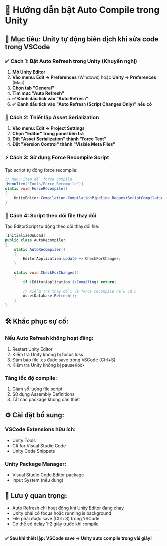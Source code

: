 # 🔄 Hướng dẫn bật Auto Compile trong Unity

## 🎯 Mục tiêu: Unity tự động biên dịch khi sửa code trong VSCode

### ✅ **Cách 1: Bật Auto Refresh trong Unity (Khuyến nghị)**

1. **Mở Unity Editor**
2. **Vào menu: Edit → Preferences** (Windows) hoặc **Unity → Preferences** (Mac)
3. **Chọn tab "General"**
4. **Tìm mục "Auto Refresh"**
5. **✅ Đánh dấu tick vào "Auto Refresh"**
6. **✅ Đánh dấu tick vào "Auto Refresh (Script Changes Only)" nếu có**

### 🔧 **Cách 2: Thiết lập Asset Serialization**

1. **Vào menu: Edit → Project Settings**
2. **Chọn "Editor" trong panel bên trái**
3. **Đặt "Asset Serialization" thành "Force Text"**
4. **Đặt "Version Control" thành "Visible Meta Files"**

### ⚡ **Cách 3: Sử dụng Force Recompile Script**

Tạo script tự động force recompile:
```csharp
// Menu item để force compile
[MenuItem("Tools/Force Recompile")]
static void ForceRecompile()
{
    UnityEditor.Compilation.CompilationPipeline.RequestScriptCompilation();
}
```

### 🚀 **Cách 4: Script theo dõi file thay đổi**

Tạo EditorScript tự động theo dõi thay đổi file:
```csharp
[InitializeOnLoad]
public class AutoRecompiler
{
    static AutoRecompiler()
    {
        EditorApplication.update += CheckForChanges;
    }
    
    static void CheckForChanges()
    {
        if (EditorApplication.isCompiling) return;
        
        // Kiểm tra thay đổi và force recompile nếu cần
        AssetDatabase.Refresh();
    }
}
```

## 🛠️ **Khắc phục sự cố:**

### Nếu Auto Refresh không hoạt động:
1. Restart Unity Editor
2. Kiểm tra Unity không bị focus loss
3. Đảm bảo file .cs được save trong VSCode (Ctrl+S)
4. Kiểm tra Unity không bị pause/lock

### Tăng tốc độ compile:
1. Giảm số lượng file script
2. Sử dụng Assembly Definitions
3. Tắt các package không cần thiết

## ⚙️ **Cài đặt bổ sung:**

### VSCode Extensions hữu ích:
- Unity Tools
- C# for Visual Studio Code
- Unity Code Snippets

### Unity Package Manager:
- Visual Studio Code Editor package
- Input System (nếu dùng)

## 🎯 **Lưu ý quan trọng:**

- Auto Refresh chỉ hoạt động khi Unity Editor đang chạy
- Unity phải có focus hoặc running in background
- File phải được save (Ctrl+S) trong VSCode
- Có thể có delay 1-2 giây trước khi compile

---

**✅ Sau khi thiết lập: VSCode save → Unity auto compile trong vài giây!**
